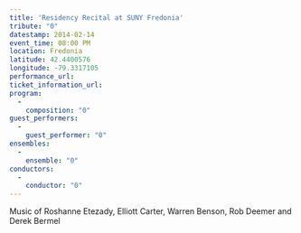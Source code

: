 ```yaml
---
title: 'Residency Recital at SUNY Fredonia'
tribute: "0"
datestamp: 2014-02-14
event_time: 08:00 PM
location: Fredonia
latitude: 42.4400576
longitude: -79.3317105
performance_url: 
ticket_information_url: 
program: 
  -
    composition: "0"
guest_performers: 
  -
    guest_performer: "0"
ensembles: 
  -
    ensemble: "0"
conductors: 
  -
    conductor: "0"
---
```

Music of Roshanne Etezady, Elliott Carter, Warren Benson, Rob Deemer and Derek Bermel